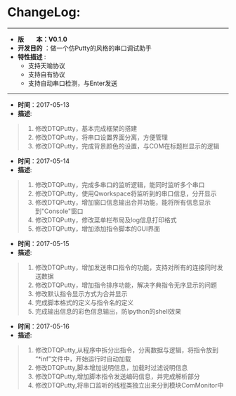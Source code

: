 # ChangeLog:
*******************************************************************************
* **版　　本：V0.1.0**
* **开发目的** ：做一个仿Putty的风格的串口调试助手
* **特性描述** : 
	* 支持天喻协议
	* 支持自有协议
	* 支持自动串口检测，与Enter发送
*******************************************************************************
* **时间**：2017-05-13
* **描述**:
> 1. 修改DTQPutty，基本完成框架的搭建
> 2. 修改DTQPutty，将串口设置界面分离，方便管理
> 3. 修改DTQPutty，完成背景颜色的设置，与COM在标题栏显示的逻辑

* **时间**：2017-05-14
* **描述**:
> 1. 修改DTQPutty，完成多串口的监听逻辑，能同时监听多个串口
> 2. 修改DTQPutty，使用Qworkspace将监听到的串口信息，分开显示
> 3. 修改DTQPutty，增加窗口信息输出合并功能，能将所有信息显示到"Console"窗口
> 4. 修改DTQPutty，修改菜单栏布局及log信息打印格式
> 5. 修改DTQPutty，增加添加指令脚本的GUI界面

* **时间**：2017-05-15
* **描述**:
> 1. 修改DTQPutty，增加发送串口指令的功能，支持对所有的连接同时发送数据
> 2. 修改DTQPutty，增加指令排序功能，解决字典指令无序显示的问题
> 3. 修改默认指令显示方式为合并显示
> 4. 完成脚本格式的定义与指令名的定义
> 5. 完成输出信息的彩色信息输出，防Ipython的shell效果

* **时间**：2017-05-16
* **描述**:
> 1. 修改DTQPutty,从程序中拆分出指令，分离数据与逻辑，将指令放到 “*inf”文件中，开始运行时自动加载
> 2. 修改DTQPutty,脚本增加说明信息，加载时过滤说明信息
> 3. 修改DTQPutty,增加脚本指令发送编码信息，并完成解析部分
> 4. 修改DTQPutty,将串口监听的线程类独立出来分到模块ComMonitor中

